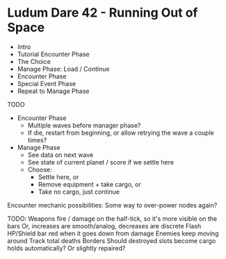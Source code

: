 Ludum Dare 42 - Running Out of Space
============================

* Intro
* Tutorial Encounter Phase
* The Choice
* Manage Phase: Load / Continue
* Encounter Phase
* Special Event Phase
* Repeat to Manage Phase

TODO
* Encounter Phase
  * Multiple waves before manager phase?
  * If die, restart from beginning, or allow retrying the wave a couple times?
* Manage Phase
  * See data on next wave
  * See state of current planet / score if we settle here
  * Choose:
    * Settle here, or
    * Remove equipment + take cargo, or
    * Take no cargo, just continue


Encounter mechanic possibilities:
  Some way to over-power nodes again?

TODO:
  Weapons fire / damage on the half-tick, so it's more visible on the bars
    Or, increases are smooth/analog, decreases are discrete
  Flash HP/Shield bar red when it goes down from damage
  Enemies keep moving around
  Track total deaths
  Borders
  Should destroyed slots become cargo holds automatically?  Or slightly repaired?
